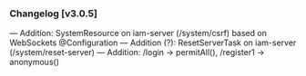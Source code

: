 ### Changelog [v3.0.5]
— Addition: SystemResource on iam-server (/system/csrf) based on WebSockets @Configuration
— Addition (?): ResetServerTask on iam-server (/system/reset-server)
— Addition: /login -> permitAll(), /register1 -> anonymous()
